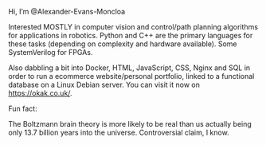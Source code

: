 Hi, I’m @Alexander-Evans-Moncloa

Interested MOSTLY in computer vision and control/path planning algorithms for applications in robotics. Python and C++ are the primary languages for these tasks (depending on complexity and hardware available). Some SystemVerilog for FPGAs.

Also dabbling a bit into Docker, HTML, JavaScript, CSS, Nginx and SQL in order to run a ecommerce website/personal portfolio, linked to a functional database on a Linux Debian server. You can visit it now on https://okak.co.uk/.


Fun fact: 

The Boltzmann brain theory is more likely to be real than us actually being only 13.7 billion years into the universe. Controversial claim, I know.
